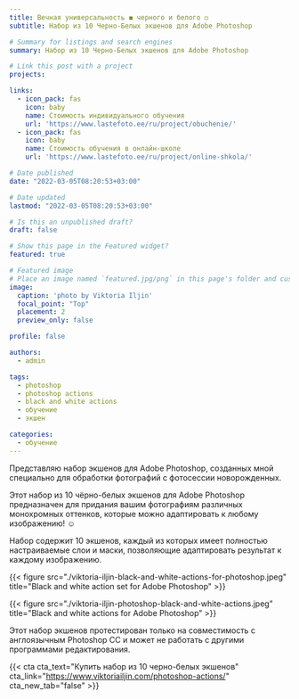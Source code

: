 ```yaml
---
title: Вечная универсальность ◼️ черного и белого ◻️
subtitle: Набор из 10 Черно-Белых экшенов для Adobe Photoshop

# Summary for listings and search engines
summary: Набор из 10 Черно-Белых экшенов для Adobe Photoshop

# Link this post with a project
projects:

links:
  - icon_pack: fas
    icon: baby
    name: Стоимость индивидуального обучения
    url: 'https://www.lastefoto.ee/ru/project/obuchenie/'
  - icon_pack: fas
    icon: baby
    name: Стоимость обучения в онлайн-школе
    url: 'https://www.lastefoto.ee/ru/project/online-shkola/'

# Date published
date: "2022-03-05T08:20:53+03:00"

# Date updated
lastmod: "2022-03-05T08:20:53+03:00"

# Is this an unpublished draft?
draft: false

# Show this page in the Featured widget?
featured: true

# Featured image
# Place an image named `featured.jpg/png` in this page's folder and customize its options here.
image:
  caption: 'photo by Viktoria Iljin'
  focal_point: "Top"
  placement: 2
  preview_only: false

profile: false

authors:
  - admin

tags:
  - photoshop
  - photoshop actions
  - black and white actions
  - обучение
  - экшен

categories:
  - обучение
---
```

Представляю набор экшенов для Adobe Photoshop, созданных мной специально для обработки фотографий с фотосессии новорожденных.

Этот набор из 10 чёрно-белых экшенов для Adobe Photoshop предназначен для придания вашим фотографиям различных монохромных оттенков, которые можно адаптировать к любому изображению! ☺️ 

Набор содержит 10 экшенов, каждый из которых имеет полностью настраиваемые слои и маски, позволяющие адаптировать результат к каждому изображению. 

{{< figure src="./viktoria-iljin-black-and-white-actions-for-photoshop.jpeg" title="Black and white action set for Adobe Photoshop" >}}

{{< figure src="./viktoria-iljin-photoshop-black-and-white-actions.jpeg" title="Black and white actions for Adobe Photoshop" >}}

Этот набор экшенов протестирован только на совместимость с англоязычным Photoshop СС и может не работать с другими программами редактирования.

{{< cta cta_text="Купить набор из 10 черно-белых экшенов" cta_link="https://www.viktoriailjin.com/photoshop-actions/" cta_new_tab="false" >}}